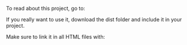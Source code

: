 To read about this project, go to:

If you really want to use it, download the dist folder and include it in your project.

Make sure to link it in all HTML files with:
<link rel="stylesheet" href="dist/styles.css">

